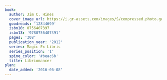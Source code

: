 ```yaml
---
book:
  author: Jim C. Hines
  cover_image_url: https://i.gr-assets.com/images/S/compressed.photo.goodreads.com/books/1318277038l/12844699._SX98_.jpg
  goodreads: '12844699'
  isbn10: 0756407397
  isbn13: '9780756407391'
  pages: '308'
  publication_year: '2012'
  series: Magic Ex Libris
  series_position: '1'
  spine_color: '#beac6b'
  title: Libriomancer
plan:
  date_added: '2016-06-08'
---
```

